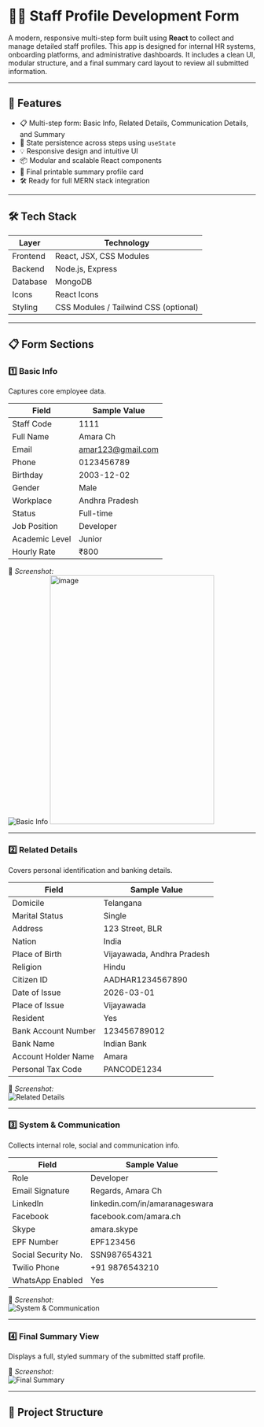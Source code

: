 # 🧑‍💼 Staff Profile Development Form

A modern, responsive multi-step form built using **React** to collect and manage detailed staff profiles. This app is designed for internal HR systems, onboarding platforms, and administrative dashboards. It includes a clean UI, modular structure, and a final summary card layout to review all submitted information.

---

## 🚀 Features

- 📋 Multi-step form: Basic Info, Related Details, Communication Details, and Summary
- 💾 State persistence across steps using `useState`
- 💡 Responsive design and intuitive UI
- 📦 Modular and scalable React components
- 📄 Final printable summary profile card
- 🛠 Ready for full MERN stack integration

---

## 🛠 Tech Stack

| Layer      | Technology         |
|------------|--------------------|
| Frontend   | React, JSX, CSS Modules |
| Backend    | Node.js, Express |
| Database   |  MongoDB |
| Icons      | React Icons        |
| Styling    | CSS Modules / Tailwind CSS (optional)

---

## 📋 Form Sections

### 1️⃣ Basic Info
Captures core employee data.

| Field           | Sample Value                      |
|----------------|------------------------------------|
| Staff Code      | 1111                               |
| Full Name       | Amara Ch                           |
| Email           | amar123@gmail.com |
| Phone           | 0123456789                        |
| Birthday        | 2003-12-02                         |
| Gender          | Male                               |
| Workplace       | Andhra Pradesh                     |
| Status          | Full-time                          |
| Job Position    | Developer                          |
| Academic Level  | Junior                             |
| Hourly Rate     | ₹800                               |

📸 _Screenshot:_  
![Basic Info](./screenshots/basic-info.png)
<img width="334" height="506" alt="image" src="https://github.com/user-attachments/assets/16d7c55f-9a1d-4ceb-b6c7-010900feb678" />

---

### 2️⃣ Related Details
Covers personal identification and banking details.

| Field                 | Sample Value                  |
|----------------------|-------------------------------|
| Domicile             | Telangana                     |
| Marital Status       | Single                        |
| Address              | 123 Street, BLR               |
| Nation               | India                         |
| Place of Birth       | Vijayawada, Andhra Pradesh    |
| Religion             | Hindu                         |
| Citizen ID           | AADHAR1234567890              |
| Date of Issue        | 2026-03-01                    |
| Place of Issue       | Vijayawada                    |
| Resident             | Yes                           |
| Bank Account Number  | 123456789012                  |
| Bank Name            | Indian Bank                   |
| Account Holder Name  | Amara                         |
| Personal Tax Code    | PANCODE1234                   |

📸 _Screenshot:_  
![Related Details](./screenshots/related-details.png)

---

### 3️⃣ System & Communication
Collects internal role, social and communication info.

| Field                  | Sample Value                     |
|-----------------------|----------------------------------|
| Role                  | Developer                        |
| Email Signature       | Regards, Amara Ch                |
| LinkedIn              | linkedin.com/in/amaranageswara   |
| Facebook              | facebook.com/amara.ch            |
| Skype                 | amara.skype                      |
| EPF Number            | EPF123456                        |
| Social Security No.   | SSN987654321                     |
| Twilio Phone          | +91 9876543210                   |
| WhatsApp Enabled      | Yes                              |

📸 _Screenshot:_  
![System & Communication](./screenshots/system-communication.png)

---

### 4️⃣ Final Summary View
Displays a full, styled summary of the submitted staff profile.

📸 _Screenshot:_  
![Final Summary](./screenshots/summary-view.png)

---

## 📁 Project Structure

